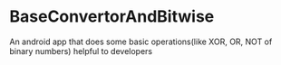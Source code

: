 # BaseConvertorAndBitwise
An android app that does some basic operations(like XOR, OR, NOT of binary numbers) helpful to developers
